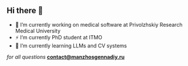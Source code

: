 ## Hi there 👋

- 🔭 I’m currently working on medical software at Privolzhskiy Research Medical University
- ⚡ I’m currently PhD student at ITMO
- 🌱 I’m currently learning LLMs and CV systems

_for all questions_ **contact@manzhosgennadiy.ru**
